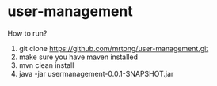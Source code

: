 # user-management
How to run?
1. git clone https://github.com/mrtong/user-management.git
2. make sure you have maven installed
3. mvn clean install
4. java -jar usermanagement-0.0.1-SNAPSHOT.jar
